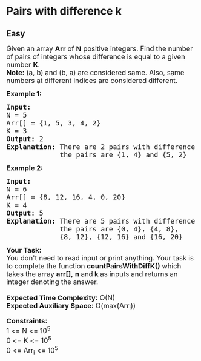 # Pairs with difference k
## Easy 
<div class="problem-statement">
                <p></p><p><span style="font-size:18px">Given an array <strong>Arr</strong> of <strong>N</strong> positive integers. Find the number of pairs of integers whose difference is equal to a given number <strong>K</strong>.<br>
<strong>Note:</strong> (a, b) and (b, a) are considered same. Also, same numbers at different indices are considered different.</span></p>

<p><span style="font-size:18px"><strong>Example 1:</strong></span></p>

<pre><span style="font-size:18px"><strong>Input:</strong> 
N = 5
Arr[] = {1, 5, 3, 4, 2}
K = 3
<strong>Output:</strong> 2
<strong>Explanation:</strong> There are 2 pairs with difference 3, 
&nbsp;            the pairs are {1, 4} and {5, 2} </span></pre>

<p><span style="font-size:18px"><strong>Example 2:</strong></span></p>

<pre><span style="font-size:18px"><strong>Input:</strong> 
N = 6
Arr[] = {8, 12, 16, 4, 0, 20}
K = 4
<strong>Output:</strong> 5
<strong>Explanation:</strong> There are 5 pairs with difference 4, 
&nbsp;            the pairs are {0, 4}, {4, 8}, 
             {8, 12}, {12, 16} and {16, 20} </span></pre>

<p><span style="font-size:18px"><strong>Your Task:&nbsp;&nbsp;</strong><br>
You don't need to read input or print anything. Your task is to complete the function&nbsp;<strong>countPairsWithDiffK()</strong>&nbsp;which takes the array&nbsp;<strong>arr[],</strong>&nbsp;<strong>n </strong>and<strong> k</strong><strong>&nbsp;</strong>as inputs and returns an integer denoting&nbsp;the answer.<br>
<br>
<strong>Expected Time Complexity:</strong>&nbsp;O(N)<br>
<strong>Expected Auxiliary Space:</strong>&nbsp;O(max(Arr<sub>i</sub>))</span></p>

<p><span style="font-size:18px"><strong>Constraints:</strong><br>
1 &lt;= N &lt;= 10<sup>5</sup><br>
0 &lt;= K &lt;= 10<sup>5</sup><br>
0 &lt;= Arr<sub>i</sub> &lt;= 10<sup>5</sup></span></p>

<p>&nbsp;</p>
 <p></p>
            </div>